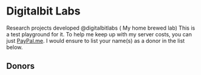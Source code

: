 # Digitalbit Labs
Research projects developed @digitalbitlabs ( My home brewed lab)
This is a test playground for it. To help me keep up with my server costs, you can just [PayPal.me](https://www.paypal.me/sanketmraut?locale.x=en_GB). I would ensure to list your name(s) as a donor in the list below.

## Donors
